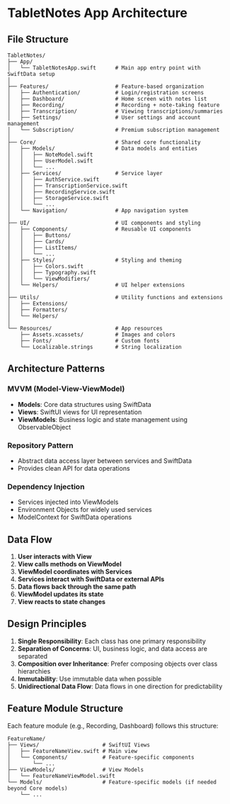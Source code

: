 # TabletNotes App Architecture

## File Structure

```
TabletNotes/
├── App/
│   └── TabletNotesApp.swift      # Main app entry point with SwiftData setup
│
├── Features/                     # Feature-based organization
│   ├── Authentication/           # Login/registration screens
│   ├── Dashboard/                # Home screen with notes list
│   ├── Recording/                # Recording + note-taking feature
│   ├── Transcription/            # Viewing transcriptions/summaries 
│   ├── Settings/                 # User settings and account management
│   └── Subscription/             # Premium subscription management
│
├── Core/                         # Shared core functionality
│   ├── Models/                   # Data models and entities
│   │   ├── NoteModel.swift
│   │   ├── UserModel.swift
│   │   └── ... 
│   ├── Services/                 # Service layer
│   │   ├── AuthService.swift
│   │   ├── TranscriptionService.swift
│   │   ├── RecordingService.swift
│   │   ├── StorageService.swift
│   │   └── ...
│   └── Navigation/               # App navigation system
│
├── UI/                           # UI components and styling
│   ├── Components/               # Reusable UI components
│   │   ├── Buttons/
│   │   ├── Cards/
│   │   ├── ListItems/
│   │   └── ...
│   ├── Styles/                   # Styling and theming
│   │   ├── Colors.swift
│   │   ├── Typography.swift
│   │   └── ViewModifiers/
│   └── Helpers/                  # UI helper extensions
│
├── Utils/                        # Utility functions and extensions
│   ├── Extensions/
│   ├── Formatters/
│   └── Helpers/
│
└── Resources/                    # App resources
    ├── Assets.xcassets/          # Images and colors
    ├── Fonts/                    # Custom fonts
    └── Localizable.strings       # String localization
```

## Architecture Patterns

### MVVM (Model-View-ViewModel)
- **Models**: Core data structures using SwiftData
- **Views**: SwiftUI views for UI representation
- **ViewModels**: Business logic and state management using ObservableObject

### Repository Pattern
- Abstract data access layer between services and SwiftData
- Provides clean API for data operations

### Dependency Injection
- Services injected into ViewModels
- Environment Objects for widely used services
- ModelContext for SwiftData operations

## Data Flow

1. **User interacts with View**
2. **View calls methods on ViewModel**
3. **ViewModel coordinates with Services**
4. **Services interact with SwiftData or external APIs**
5. **Data flows back through the same path**
6. **ViewModel updates its state**
7. **View reacts to state changes**

## Design Principles

1. **Single Responsibility**: Each class has one primary responsibility
2. **Separation of Concerns**: UI, business logic, and data access are separated
3. **Composition over Inheritance**: Prefer composing objects over class hierarchies
4. **Immutability**: Use immutable data when possible
5. **Unidirectional Data Flow**: Data flows in one direction for predictability

## Feature Module Structure

Each feature module (e.g., Recording, Dashboard) follows this structure:

```
FeatureName/
├── Views/                    # SwiftUI Views
│   ├── FeatureNameView.swift # Main view
│   └── Components/           # Feature-specific components
│       └── ...
├── ViewModels/               # View Models
│   └── FeatureNameViewModel.swift
└── Models/                   # Feature-specific models (if needed beyond Core models)
    └── ... 
``` 